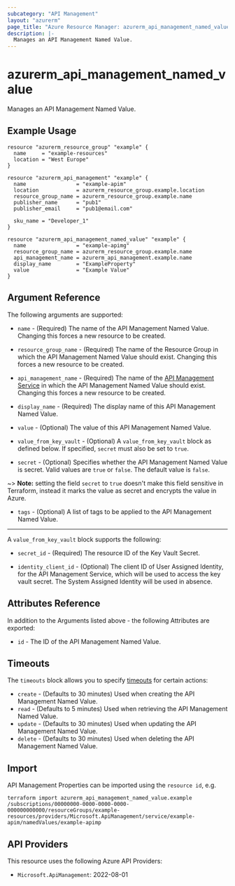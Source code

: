 ```yaml
---
subcategory: "API Management"
layout: "azurerm"
page_title: "Azure Resource Manager: azurerm_api_management_named_value"
description: |-
  Manages an API Management Named Value.
---
```


# azurerm_api_management_named_value

Manages an API Management Named Value.

## Example Usage

```hcl
resource "azurerm_resource_group" "example" {
  name     = "example-resources"
  location = "West Europe"
}

resource "azurerm_api_management" "example" {
  name                = "example-apim"
  location            = azurerm_resource_group.example.location
  resource_group_name = azurerm_resource_group.example.name
  publisher_name      = "pub1"
  publisher_email     = "pub1@email.com"

  sku_name = "Developer_1"
}

resource "azurerm_api_management_named_value" "example" {
  name                = "example-apimg"
  resource_group_name = azurerm_resource_group.example.name
  api_management_name = azurerm_api_management.example.name
  display_name        = "ExampleProperty"
  value               = "Example Value"
}
```

## Argument Reference

The following arguments are supported:

* `name` - (Required) The name of the API Management Named Value. Changing this forces a new resource to be created.

* `resource_group_name` - (Required) The name of the Resource Group in which the API Management Named Value should exist. Changing this forces a new resource to be created.

* `api_management_name` - (Required) The name of the [API Management Service](api_management.html) in which the API Management Named Value should exist. Changing this forces a new resource to be created.

* `display_name` - (Required) The display name of this API Management Named Value.

* `value` - (Optional) The value of this API Management Named Value.

* `value_from_key_vault` - (Optional) A `value_from_key_vault` block as defined below. If specified, `secret` must also be set to `true`.

* `secret` - (Optional) Specifies whether the API Management Named Value is secret. Valid values are `true` or `false`. The default value is `false`.

~> **Note:** setting the field `secret` to `true` doesn't make this field sensitive in Terraform, instead it marks the value as secret and encrypts the value in Azure.

* `tags` - (Optional) A list of tags to be applied to the API Management Named Value.

---

A `value_from_key_vault` block supports the following:

* `secret_id` - (Required) The resource ID of the Key Vault Secret.

* `identity_client_id` - (Optional) The client ID of User Assigned Identity, for the API Management Service, which will be used to access the key vault secret. The System Assigned Identity will be used in absence.

## Attributes Reference

In addition to the Arguments listed above - the following Attributes are exported:

* `id` - The ID of the API Management Named Value.

## Timeouts

The `timeouts` block allows you to specify [timeouts](https://www.terraform.io/language/resources/syntax#operation-timeouts) for certain actions:

* `create` - (Defaults to 30 minutes) Used when creating the API Management Named Value.
* `read` - (Defaults to 5 minutes) Used when retrieving the API Management Named Value.
* `update` - (Defaults to 30 minutes) Used when updating the API Management Named Value.
* `delete` - (Defaults to 30 minutes) Used when deleting the API Management Named Value.

## Import

API Management Properties can be imported using the `resource id`, e.g.

```shell
terraform import azurerm_api_management_named_value.example /subscriptions/00000000-0000-0000-0000-000000000000/resourceGroups/example-resources/providers/Microsoft.ApiManagement/service/example-apim/namedValues/example-apimp
```

## API Providers
<!-- This section is generated, changes will be overwritten -->
This resource uses the following Azure API Providers:

* `Microsoft.ApiManagement`: 2022-08-01
